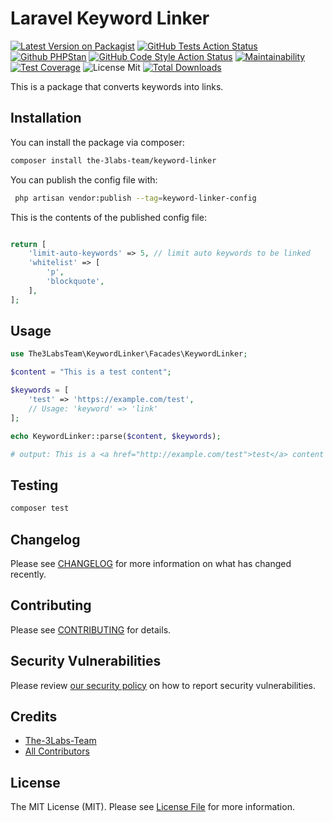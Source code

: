 # Laravel Keyword Linker

[![Latest Version on Packagist](https://img.shields.io/packagist/v/the-3labs-team/laravel-keyword-linker.svg?style=flat-square)](https://packagist.org/packages/the-3labs-team/laravel-keyword-linker)
[![GitHub Tests Action Status](https://img.shields.io/github/actions/workflow/status/the-3labs-team/laravel-keyword-linker/run-tests.yml?branch=main&label=tests&style=flat-square)](https://github.com/the-3labs-team/laravel-keyword-linker/actions?query=workflow%3Arun-tests+branch%3Amain)
[![Github PHPStan](https://img.shields.io/github/actions/workflow/status/the-3labs-team/laravel-keyword-linker/phpstan.yml?branch=main&label=phpstan&style=flat-square)](https://github.com/the-3labs-team/laravel-keyword-linker/actions?query=workflow%3Aphpstan+branch%3Amain)
[![GitHub Code Style Action Status](https://img.shields.io/github/actions/workflow/status/the-3labs-team/laravel-keyword-linker/fix-php-code-style-issues.yml?branch=main&label=code%20style&style=flat-square)](https://github.com/the-3labs-team/laravel-keyword-linker/actions?query=workflow%3A"Fix+PHP+code+style+issues"+branch%3Amain)
[![Maintainability](https://api.codeclimate.com/v1/badges/6ad969baa15a372e264e/maintainability)](https://codeclimate.com/github/The-3Labs-Team/laravel-keyword-linker/maintainability)
[![Test Coverage](https://api.codeclimate.com/v1/badges/6ad969baa15a372e264e/test_coverage)](https://codeclimate.com/github/The-3Labs-Team/laravel-keyword-linker/test_coverage)
![License Mit](https://img.shields.io/github/license/murdercode/laravel-shortcode-plus)
[![Total Downloads](https://img.shields.io/packagist/dt/the-3labs-team/laravel-keyword-linker.svg?style=flat-square)](https://packagist.org/packages/the-3labs-team/laravel-keyword-linker)

This is a package that converts keywords into links.


## Installation

You can install the package via composer:

```bash
composer install the-3labs-team/keyword-linker
```

You can publish the config file with:

```bash
 php artisan vendor:publish --tag=keyword-linker-config    
```

This is the contents of the published config file:

```php

return [
    'limit-auto-keywords' => 5, // limit auto keywords to be linked
    'whitelist' => [
        'p',
        'blockquote',
    ],
];

```


## Usage

```php
use The3LabsTeam\KeywordLinker\Facades\KeywordLinker;

$content = "This is a test content";

$keywords = [
    'test' => 'https://example.com/test',
    // Usage: 'keyword' => 'link'
];

echo KeywordLinker::parse($content, $keywords);

# output: This is a <a href="http://example.com/test">test</a> content
```

## Testing

```bash
composer test
```

## Changelog

Please see [CHANGELOG](CHANGELOG.md) for more information on what has changed recently.

## Contributing

Please see [CONTRIBUTING](CONTRIBUTING.md) for details.

## Security Vulnerabilities

Please review [our security policy](../../security/policy) on how to report security vulnerabilities.

## Credits

- [The-3Labs-Team](https://github.com/the-3labs-team)
- [All Contributors](../../contributors)

## License

The MIT License (MIT). Please see [License File](LICENSE.md) for more information.
